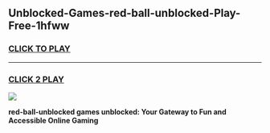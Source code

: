 
## Unblocked-Games-red-ball-unblocked-Play-Free-1hfww
<h3>
<a href="https://premium76.site?title=red-ball-unblocked&ref=18A">CLICK TO PLAY</a></h3>
<hr>

<h3>
<a href="https://premium76.site?title=red-ball-unblocked&ref=18A">CLICK 2 PLAY</a>
  
</h3>

<a href="https://premium76.site?title=red-ball-unblocked&ref=18A"><img src="https://clearcache.store/games.png"></a>


**red-ball-unblocked games unblocked: Your Gateway to Fun and Accessible Online Gaming**
